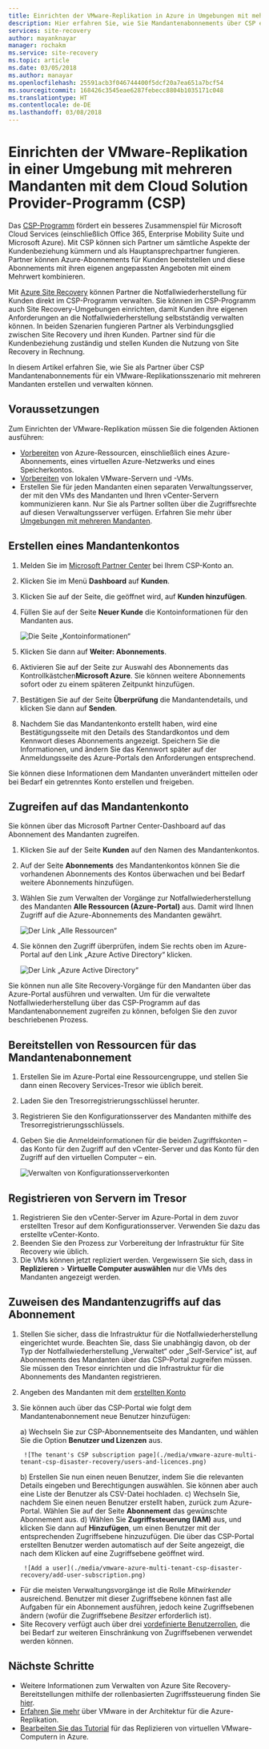 ```yaml
---
title: Einrichten der VMware-Replikation in Azure in Umgebungen mit mehreren Mandanten mithilfe von Site Recovery und dem Cloud Solution Provider-Programm (CSP) | Microsoft-Dokumentation
description: Hier erfahren Sie, wie Sie Mandantenabonnements über CSP erstellen und verwalten und wie Sie Azure Site Recovery in einer Umgebung mit mehreren Mandanten bereitstellen.
services: site-recovery
author: mayanknayar
manager: rochakm
ms.service: site-recovery
ms.topic: article
ms.date: 03/05/2018
ms.author: manayar
ms.openlocfilehash: 25591acb3f046744400f5dcf20a7ea651a7bcf54
ms.sourcegitcommit: 168426c3545eae6287febecc8804b1035171c048
ms.translationtype: HT
ms.contentlocale: de-DE
ms.lasthandoff: 03/08/2018
---
```

# <a name="set-up-vmware-replication-in-a-multi-tenancy-environment-with-the-cloud-solution-provider-csp-program"></a>Einrichten der VMware-Replikation in einer Umgebung mit mehreren Mandanten mit dem Cloud Solution Provider-Programm (CSP)

Das [CSP-Programm](https://partner.microsoft.com/en-US/cloud-solution-provider) fördert ein besseres Zusammenspiel für Microsoft Cloud Services (einschließlich Office 365, Enterprise Mobility Suite und Microsoft Azure). Mit CSP können sich Partner um sämtliche Aspekte der Kundenbeziehung kümmern und als Hauptansprechpartner fungieren. Partner können Azure-Abonnements für Kunden bereitstellen und diese Abonnements mit ihren eigenen angepassten Angeboten mit einem Mehrwert kombinieren.

Mit [Azure Site Recovery](site-recovery-overview.md) können Partner die Notfallwiederherstellung für Kunden direkt im CSP-Programm verwalten. Sie können im CSP-Programm auch Site Recovery-Umgebungen einrichten, damit Kunden ihre eigenen Anforderungen an die Notfallwiederherstellung selbstständig verwalten können. In beiden Szenarien fungieren Partner als Verbindungsglied zwischen Site Recovery und ihren Kunden. Partner sind für die Kundenbeziehung zuständig und stellen Kunden die Nutzung von Site Recovery in Rechnung.

In diesem Artikel erfahren Sie, wie Sie als Partner über CSP Mandantenabonnements für ein VMware-Replikationsszenario mit mehreren Mandanten erstellen und verwalten können.

## <a name="prerequisites"></a>Voraussetzungen

Zum Einrichten der VMware-Replikation müssen Sie die folgenden Aktionen ausführen:

- [Vorbereiten](tutorial-prepare-azure.md) von Azure-Ressourcen, einschließlich eines Azure-Abonnements, eines virtuellen Azure-Netzwerks und eines Speicherkontos.
- [Vorbereiten](vmware-azure-tutorial-prepare-on-premises.md) von lokalen VMware-Servern und -VMs. 
- Erstellen Sie für jeden Mandanten einen separaten Verwaltungsserver, der mit den VMs des Mandanten und Ihren vCenter-Servern kommunizieren kann. Nur Sie als Partner sollten über die Zugriffsrechte auf diesen Verwaltungsserver verfügen. Erfahren Sie mehr über [Umgebungen mit mehreren Mandanten](vmware-azure-multi-tenant-overview.md).

## <a name="create-a-tenant-account"></a>Erstellen eines Mandantenkontos

1. Melden Sie im [Microsoft Partner Center](https://partnercenter.microsoft.com/) bei Ihrem CSP-Konto an.
2. Klicken Sie im Menü **Dashboard** auf **Kunden**.
3. Klicken Sie auf der Seite, die geöffnet wird, auf **Kunden hinzufügen**.
4. Füllen Sie auf der Seite **Neuer Kunde** die Kontoinformationen für den Mandanten aus. 

    ![Die Seite „Kontoinformationen“](./media/vmware-azure-multi-tenant-csp-disaster-recovery/customer-add-filled.png)

5. Klicken Sie dann auf **Weiter: Abonnements**.
6. Aktivieren Sie auf der Seite zur Auswahl des Abonnements das Kontrollkästchen**Microsoft Azure**. Sie können weitere Abonnements sofort oder zu einem späteren Zeitpunkt hinzufügen.
7. Bestätigen Sie auf der Seite **Überprüfung** die Mandantendetails, und klicken Sie dann auf **Senden**.
8. Nachdem Sie das Mandantenkonto erstellt haben, wird eine Bestätigungsseite mit den Details des Standardkontos und dem Kennwort dieses Abonnements angezeigt. Speichern Sie die Informationen, und ändern Sie das Kennwort später auf der Anmeldungsseite des Azure-Portals den Anforderungen entsprechend.

Sie können diese Informationen dem Mandanten unverändert mitteilen oder bei Bedarf ein getrenntes Konto erstellen und freigeben.

## <a name="access-the-tenant-account"></a>Zugreifen auf das Mandantenkonto

Sie können über das Microsoft Partner Center-Dashboard auf das Abonnement des Mandanten zugreifen.

1. Klicken Sie auf der Seite **Kunden** auf den Namen des Mandantenkontos.
2. Auf der Seite **Abonnements** des Mandantenkontos können Sie die vorhandenen Abonnements des Kontos überwachen und bei Bedarf weitere Abonnements hinzufügen.
3. Wählen Sie zum Verwalten der Vorgänge zur Notfallwiederherstellung des Mandanten **Alle Ressourcen (Azure-Portal)** aus. Damit wird Ihnen Zugriff auf die Azure-Abonnements des Mandanten gewährt.

    ![Der Link „Alle Ressourcen“](./media/vmware-azure-multi-tenant-csp-disaster-recovery/all-resources-select.png)  

4. Sie können den Zugriff überprüfen, indem Sie rechts oben im Azure-Portal auf den Link „Azure Active Directory“ klicken.

    ![Der Link „Azure Active Directory“](./media/vmware-azure-multi-tenant-csp-disaster-recovery/aad-admin-display.png)

Sie können nun alle Site Recovery-Vorgänge für den Mandanten über das Azure-Portal ausführen und verwalten. Um für die verwaltete Notfallwiederherstellung über das CSP-Programm auf das Mandantenabonnement zugreifen zu können, befolgen Sie den zuvor beschriebenen Prozess.

## <a name="deploy-resources-to-the-tenant-subscription"></a>Bereitstellen von Ressourcen für das Mandantenabonnement

1. Erstellen Sie im Azure-Portal eine Ressourcengruppe, und stellen Sie dann einen Recovery Services-Tresor wie üblich bereit.
2. Laden Sie den Tresorregistrierungsschlüssel herunter.
3. Registrieren Sie den Konfigurationsserver des Mandanten mithilfe des Tresorregistrierungsschlüssels.

4. Geben Sie die Anmeldeinformationen für die beiden Zugriffskonten – das Konto für den Zugriff auf den vCenter-Server und das Konto für den Zugriff auf den virtuellen Computer – ein.

    ![Verwalten von Konfigurationsserverkonten](./media/vmware-azure-multi-tenant-csp-disaster-recovery/config-server-account-display.png)

## <a name="register-servers-in-the-vault"></a>Registrieren von Servern im Tresor

1. Registrieren Sie den vCenter-Server im Azure-Portal in dem zuvor erstellten Tresor auf dem Konfigurationsserver. Verwenden Sie dazu das erstellte vCenter-Konto. 
2. Beenden Sie den Prozess zur Vorbereitung der Infrastruktur für Site Recovery wie üblich.
3. Die VMs können jetzt repliziert werden. Vergewissern Sie sich, dass in **Replizieren** > **Virtuelle Computer auswählen** nur die VMs des Mandanten angezeigt werden.


## <a name="assign-tenant-access-to-the-subscription"></a>Zuweisen des Mandantenzugriffs auf das Abonnement

1. Stellen Sie sicher, dass die Infrastruktur für die Notfallwiederherstellung eingerichtet wurde. Beachten Sie, dass Sie unabhängig davon, ob der Typ der Notfallwiederherstellung „Verwaltet“ oder „Self-Service“ ist, auf Abonnements des Mandanten über das CSP-Portal zugreifen müssen. Sie müssen den Tresor einrichten und die Infrastruktur für die Abonnements des Mandanten registrieren.
2. Angeben des Mandanten mit dem [erstellten Konto](#create-a-tenant-account)
3. Sie können auch über das CSP-Portal wie folgt dem Mandantenabonnement neue Benutzer hinzufügen:

    a) Wechseln Sie zur CSP-Abonnementseite des Mandanten, und wählen Sie die Option **Benutzer und Lizenzen** aus.

        ![The tenant's CSP subscription page](./media/vmware-azure-multi-tenant-csp-disaster-recovery/users-and-licences.png)

    b) Erstellen Sie nun einen neuen Benutzer, indem Sie die relevanten Details eingeben und Berechtigungen auswählen. Sie können aber auch eine Liste der Benutzer als CSV-Datei hochladen.
    c) Wechseln Sie, nachdem Sie einen neuen Benutzer erstellt haben, zurück zum Azure-Portal. Wählen Sie auf der Seite **Abonnement** das gewünschte Abonnement aus.
    d) Wählen Sie **Zugriffssteuerung (IAM)** aus, und klicken Sie dann auf **Hinzufügen**, um einen Benutzer mit der entsprechenden Zugriffsebene hinzuzufügen. Die über das CSP-Portal erstellten Benutzer werden automatisch auf der Seite angezeigt, die nach dem Klicken auf eine Zugriffsebene geöffnet wird.

        ![Add a user](./media/vmware-azure-multi-tenant-csp-disaster-recovery/add-user-subscription.png)

- Für die meisten Verwaltungsvorgänge ist die Rolle *Mitwirkender* ausreichend. Benutzer mit dieser Zugriffsebene können fast alle Aufgaben für ein Abonnement ausführen, jedoch keine Zugriffsebenen ändern (wofür die Zugriffsebene *Besitzer* erforderlich ist).
- Site Recovery verfügt auch über drei [vordefinierte Benutzerrollen](site-recovery-role-based-linked-access-control.md), die bei Bedarf zur weiteren Einschränkung von Zugriffsebenen verwendet werden können.

## <a name="next-steps"></a>Nächste Schritte
- Weitere Informationen zum Verwalten von Azure Site Recovery-Bereitstellungen mithilfe der rollenbasierten Zugriffssteuerung finden Sie [hier](site-recovery-role-based-linked-access-control.md).
- [Erfahren Sie mehr](vmware-azure-architecture.md) über VMware in der Architektur für die Azure-Replikation.
- [Bearbeiten Sie das Tutorial](vmware-azure-tutorial.md) für das Replizieren von virtuellen VMware-Computern in Azure.
